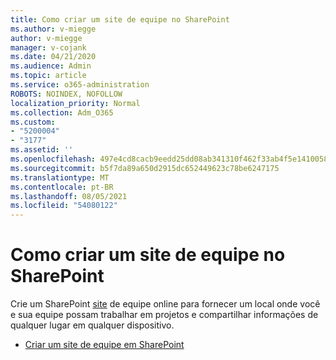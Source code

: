 ```yaml
---
title: Como criar um site de equipe no SharePoint
ms.author: v-miegge
author: v-miegge
manager: v-cojank
ms.date: 04/21/2020
ms.audience: Admin
ms.topic: article
ms.service: o365-administration
ROBOTS: NOINDEX, NOFOLLOW
localization_priority: Normal
ms.collection: Adm_O365
ms.custom:
- "5200004"
- "3177"
ms.assetid: ''
ms.openlocfilehash: 497e4cd8cacb9eedd25dd08ab341310f462f33ab4f5e1410058f34e99d2e7d75
ms.sourcegitcommit: b5f7da89a650d2915dc652449623c78be6247175
ms.translationtype: MT
ms.contentlocale: pt-BR
ms.lasthandoff: 08/05/2021
ms.locfileid: "54080122"
---
```

# <a name="how-to-create-a-team-site-in-sharepoint"></a>Como criar um site de equipe no SharePoint

Crie um SharePoint [site](https://support.office.com/article/what-is-a-sharepoint-team-site-75545757-36c3-46a7-beed-0aaa74f0401e) de equipe online para fornecer um local onde você e sua equipe possam trabalhar em projetos e compartilhar informações de qualquer lugar em qualquer dispositivo.

* [Criar um site de equipe em SharePoint](https://support.office.com/article/create-a-team-site-in-sharepoint-ef10c1e7-15f3-42a3-98aa-b5972711777d)